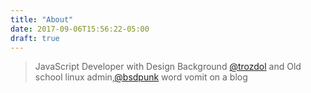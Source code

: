 ```yaml
---
title: "About"
date: 2017-09-06T15:56:22-05:00
draft: true
---
```

> JavaScript Developer with Design Background [@trozdol](https://twitter.com/trozdol) and Old school linux admin,[@bsdpunk](https://twitter.com/bsdpunk) word vomit on a blog
